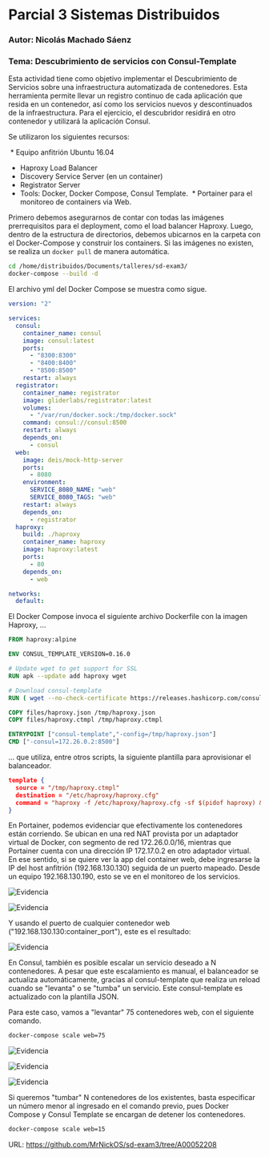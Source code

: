 # Parcial 3 Sistemas Distribuidos
### Autor: Nicolás Machado Sáenz
### Tema: Descubrimiento de servicios con Consul-Template

Esta actividad tiene como objetivo implementar el Descubrimiento de Servicios sobre una infraestructura
automatizada de contenedores. Esta herramienta permite llevar un registro continuo de cada aplicación
que resida en un contenedor, así como los servicios nuevos y descontinuados de la infraestructura. Para
el ejercicio, el descubridor residirá en otro contenedor y utilizará la aplicación Consul.

Se utilizaron los siguientes recursos:

  * Equipo anfitrión Ubuntu 16.04
  * Haproxy Load Balancer
  * Discovery Service Server (en un container)
  * Registrator Server
  * Tools: Docker, Docker Compose, Consul Template.
  * Portainer para el monitoreo de containers via Web.
  
Primero debemos asegurarnos de contar con todas las imágenes prerrequisitos para el deployment, como el 
load balancer Haproxy. Luego, dentro de la estructura de directorios, debemos ubicarnos en la carpeta con
el Docker-Compose y construir los containers. Si las imágenes no existen, se realiza un ```docker pull``` de
manera automática.

```bash
cd /home/distribuidos/Documents/talleres/sd-exam3/
docker-compose --build -d
```

El archivo yml del Docker Compose se muestra como sigue.

```yml
version: "2"

services:
  consul:
    container_name: consul
    image: consul:latest
    ports:
      - "8300:8300"
      - "8400:8400"
      - "8500:8500"
    restart: always
  registrator:
    container_name: registrator
    image: gliderlabs/registrator:latest
    volumes:
      - "/var/run/docker.sock:/tmp/docker.sock"
    command: consul://consul:8500
    restart: always
    depends_on:
      - consul
  web:
    image: deis/mock-http-server
    ports:
      - 8080
    environment:
      SERVICE_8080_NAME: "web"
      SERVICE_8080_TAGS: "web"
    restart: always
    depends_on:
      - registrator
  haproxy:
    build: ./haproxy
    container_name: haproxy
    image: haproxy:latest
    ports:
      - 80
    depends_on:
      - web

networks:
  default:
```

El Docker Compose invoca el siguiente archivo Dockerfile con la imagen Haproxy, ...

```Dockerfile
FROM haproxy:alpine

ENV CONSUL_TEMPLATE_VERSION=0.16.0

# Update wget to get support for SSL
RUN apk --update add haproxy wget

# Download consul-template
RUN ( wget --no-check-certificate https://releases.hashicorp.com/consul-template/${CONSUL_TEMPLATE_VERSION}/consul-template_${CONSUL_TEMPLATE_VERSION}_linux_amd64.zip -O /tmp/consul_template.zip && unzip /tmp/consul_template.zip && mv consul-template /usr/bin && rm -rf /tmp/* )

COPY files/haproxy.json /tmp/haproxy.json
COPY files/haproxy.ctmpl /tmp/haproxy.ctmpl

ENTRYPOINT ["consul-template","-config=/tmp/haproxy.json"]
CMD ["-consul=172.26.0.2:8500"]
```

... que utiliza, entre otros scripts, la siguiente plantilla para aprovisionar el balanceador.

```json
template {
  source = "/tmp/haproxy.ctmpl"
  destination = "/etc/haproxy/haproxy.cfg"
  command = "haproxy -f /etc/haproxy/haproxy.cfg -sf $(pidof haproxy) &"
}
```

En Portainer, podemos evidenciar que efectivamente los contenedores están corriendo. Se ubican en una red
NAT provista por un adaptador virtual de Docker, con segmento de red 172.26.0.0/16, mientras que Portainer
cuenta con una dirección IP 172.17.0.2 en otro adaptador virtual. En ese sentido, si se quiere ver la app
del container web, debe ingresarse la IP del host anfitrión (192.168.130.130) seguida de un puerto mapeado.
Desde un equipo 192.168.130.190, esto se ve en el monitoreo de los servicios.

![Evidencia](https://github.com/MrNickOS/sd-exam3/blob/A00052208/sd-exam3-01.png)

![Evidencia](https://github.com/MrNickOS/sd-exam3/blob/A00052208/sd-exam3-02.png)

Y usando el puerto de cualquier contenedor web ("192.168.130.130:container_port"), este es el resultado:

![Evidencia](https://github.com/MrNickOS/sd-exam3/blob/A00052208/sd-exam3-03.png)

En Consul, también es posible escalar un servicio deseado a N contenedores. A pesar que este escalamiento es
manual, el balanceador se actualiza automáticamente, gracias al consul-template que realiza un reload cuando
se "levanta" o se "tumba" un servicio. Este consul-template es actualizado con la plantilla JSON.

Para este caso, vamos a "levantar" 75 contenedores web, con el siguiente comando.

```bash
docker-compose scale web=75
```

![Evidencia](https://github.com/MrNickOS/sd-exam3/blob/A00052208/sd-exam3-04.png)

![Evidencia](https://github.com/MrNickOS/sd-exam3/blob/A00052208/sd-exam3-05.png)

![Evidencia](https://github.com/MrNickOS/sd-exam3/blob/A00052208/sd-exam3-06.png)

Si queremos "tumbar" N contenedores de los existentes, basta especificar un número menor al ingresado en
el comando previo, pues Docker Compose y Consul Template se encargan de detener los contenedores.

```bash
docker-compose scale web=15
```

URL: https://github.com/MrNickOS/sd-exam3/tree/A00052208
